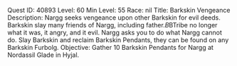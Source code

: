 Quest ID: 40893
Level: 60
Min Level: 55
Race: nil
Title: Barkskin Vengeance
Description: Nargg seeks vengeance upon other Barkskin for evil deeds. Barkskin slay many friends of Nargg, including father.$B$BTribe no longer what it was, it angry, and it evil. Nargg asks you to do what Nargg cannot do. Slay Barkskin and reclaim Barkskin Pendants, they can be found on any Barkskin Furbolg.
Objective: Gather 10 Barkskin Pendants for Nargg at Nordassil Glade in Hyjal.
